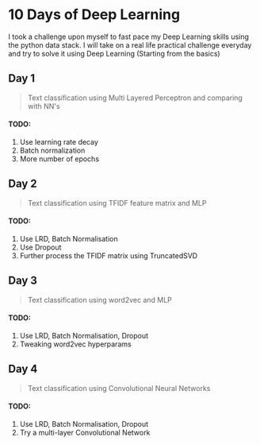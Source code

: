 # 10 Days of Deep Learning

I took a challenge upon myself to fast pace my Deep Learning skills using the python data stack. I will take on a real life practical challenge everyday and try to solve it using Deep Learning (Starting from the basics)

## Day 1
> Text classification using Multi Layered Perceptron and comparing with NN's
#### TODO:
1. Use learning rate decay
2. Batch normalization
3. More number of epochs

## Day 2
> Text classification using TFIDF feature matrix and MLP
#### TODO:
1. Use LRD, Batch Normalisation
2. Use Dropout
3. Further process the TFIDF matrix using TruncatedSVD

## Day 3
> Text classification using word2vec and MLP
#### TODO:
1. Use LRD, Batch Normalisation, Dropout
2. Tweaking word2vec hyperparams

## Day 4
> Text classification using Convolutional Neural Networks
#### TODO:
1. Use LRD, Batch Normalisation, Dropout
2. Try a multi-layer Convolutional Network

